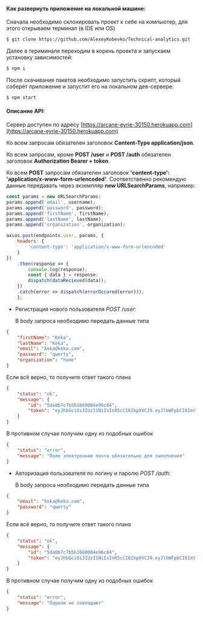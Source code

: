 #### Как развернуть приложение на локальной машине:
Сначала необходимо склонировать проект к себе на компьютер, для этого открываем терминал (в IDE или OS)
```bash
$ git clone https://github.com/AlexeyKobevko/Technical-analytics.git
```
Далее в териминале переходим в корень проекта и запускаем установку зависимостей:
```bash
$ npm i
```
После скачивания пакетов необходимо запустить скрипт, который соберёт приложение и запустит его на локальном дев-сервере:
```bash
$ npm start
``` 

#### Описание API:
Сервер доступен по адресу [https://arcane-eyrie-30150.herokuapp.com](https://arcane-eyrie-30150.herokuapp.com)

Ко всем запросам обязателен заголовок __Content-Type application/json__.

Ко всем запросам, кроме __POST /user__ и __POST /auth__ обязателен заголовок __Authorization Bearer + token__.

Ко всем __POST__ запросам обязателен заголовок __'content-type': 'application/x-www-form-urlencoded'__.
Соответственно рекомендую данные передавать через экземпляр __new URLSearchParams__, например:
```javascript
const params = new URLSearchParams;
params.append('email', username);
params.append('password', password);
params.append('firstName', firstName);
params.append('lastName', lastName);
params.append('organization', organization);

axios.post(endpoints.user, params, {
    headers: {
        'content-type': 'application/x-www-form-urlencoded'
    }
})
    .then(response => {
        console.log(response);
        const { data } = response;
        dispatch(dataRecieved(data));
    })
    .catch(error => dispatch(errorOccured(error)));
    };
```

* Регистрация нового пользователя _POST /user_: 

  В body запроса необходимо передать данные типа
```json
{
    "firstName": "Keka",
    "lastName": "Keka",
    "email": "keka@keka.com",
    "password": "qwerty",
    "organization": "home"
}
```
   Если всё верно, то получите ответ такого плана
```json
{
    "status": "ok",
    "message": {
        "id": "5da0b7c7b5b1660004e96c84",
        "token": "eyJhbGciOiJIUzI1NiIsInR5cCI6IkpXVCJ9.eyJlbWFpbCI6Imtla2FAa2VrYS5jb20iLCJpYXQiOjE1NzA4MTM4OTV9.MOKKHBpSAzqvit2Q2ddlqKky8QiBw3nCoylS_bTRRGc"
    }
}
```
   В противном случае получим одну из подобных ошибок
```json
{
    "status": "error",
    "message": "Поле электронная почта обязательно для заполнения"
}
```

* Авторизация пользователя по логину и паролю _POST /auth_: 

  В body запроса необходимо передать данные типа
```json
{
    "email": "keka@keka.com",
    "password": "qwerty"
}
```

   Если всё верно, то получите ответ такого плана
```json
{
    "status": "ok",
    "message": {
        "id": "5da0b7c7b5b1660004e96c84",
        "token": "eyJhbGciOiJIUzI1NiIsInR5cCI6IkpXVCJ9.eyJlbWFpbCI6Imtla2FAa2VrYS5jb20iLCJpYXQiOjE1NzA4MTM4OTV9.MOKKHBpSAzqvit2Q2ddlqKky8QiBw3nCoylS_bTRRGc"
    }
}
```
   В противном случае получим одну из подобных ошибок
```json
{
    "status": "error",
    "message": "Пароли не совпадают"
}
```
